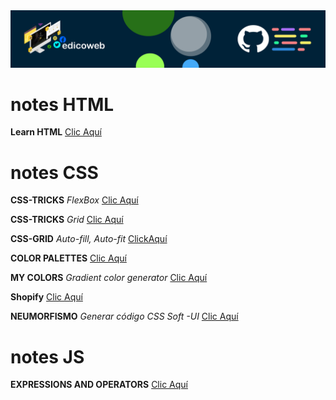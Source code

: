 
<img src="https://github.com/edicoweb/notes/blob/main/eb.png" alt="CSS 2020">

# notes HTML

**Learn HTML** [Clic Aquí](https://www.w3schools.com/html/default.asp)

# notes CSS

**CSS-TRICKS** *FlexBox* [Clic Aquí](https://css-tricks.com/snippets/css/a-guide-to-flexbox/)

**CSS-TRICKS** *Grid* [Clic Aquí](https://css-tricks.com/snippets/css/complete-guide-grid/)

**CSS-GRID** *Auto-fill, Auto-fit* [ClickAquí](https://css-tricks.com/auto-sizing-columns-css-grid-auto-fill-vs-auto-fit/)

**COLOR PALETTES** [Clic Aquí](https://colorhunt.co/)

**MY COLORS** *Gradient color generator* [Clic Aquí](https://mycolor.space/)

**Shopify** [Clic Aquí](https://polaris.shopify.com/design/design)

**NEUMORFISMO** *Generar código CSS Soft -UI* [Clic Aquí](https://neumorphism.io/#e0e0e0)

# notes JS

**EXPRESSIONS AND OPERATORS** [Clic Aquí](https://developer.mozilla.org/en-US/docs/Web/JavaScript/Guide/Expressions_and_Operators)
